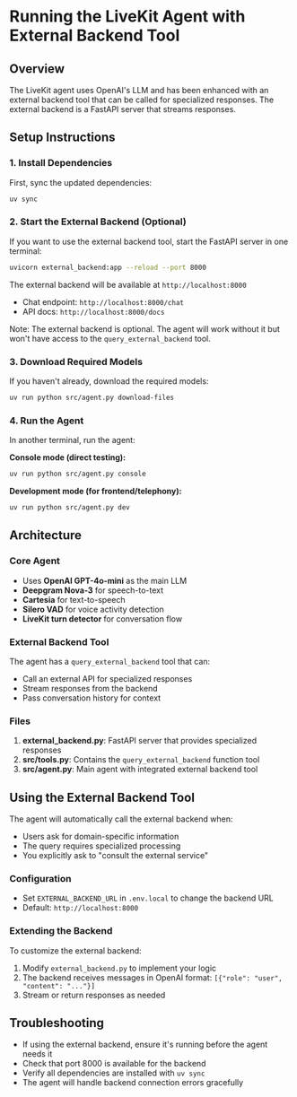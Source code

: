 # Running the LiveKit Agent with External Backend Tool

## Overview
The LiveKit agent uses OpenAI's LLM and has been enhanced with an external backend tool that can be called for specialized responses. The external backend is a FastAPI server that streams responses.

## Setup Instructions

### 1. Install Dependencies
First, sync the updated dependencies:
```bash
uv sync
```

### 2. Start the External Backend (Optional)
If you want to use the external backend tool, start the FastAPI server in one terminal:
```bash
uvicorn external_backend:app --reload --port 8000
```

The external backend will be available at `http://localhost:8000`
- Chat endpoint: `http://localhost:8000/chat`
- API docs: `http://localhost:8000/docs`

Note: The external backend is optional. The agent will work without it but won't have access to the `query_external_backend` tool.

### 3. Download Required Models
If you haven't already, download the required models:
```bash
uv run python src/agent.py download-files
```

### 4. Run the Agent
In another terminal, run the agent:

**Console mode (direct testing):**
```bash
uv run python src/agent.py console
```

**Development mode (for frontend/telephony):**
```bash
uv run python src/agent.py dev
```

## Architecture

### Core Agent
- Uses **OpenAI GPT-4o-mini** as the main LLM
- **Deepgram Nova-3** for speech-to-text
- **Cartesia** for text-to-speech
- **Silero VAD** for voice activity detection
- **LiveKit turn detector** for conversation flow

### External Backend Tool
The agent has a `query_external_backend` tool that can:
- Call an external API for specialized responses
- Stream responses from the backend
- Pass conversation history for context

### Files
1. **external_backend.py**: FastAPI server that provides specialized responses
2. **src/tools.py**: Contains the `query_external_backend` function tool
3. **src/agent.py**: Main agent with integrated external backend tool

## Using the External Backend Tool

The agent will automatically call the external backend when:
- Users ask for domain-specific information
- The query requires specialized processing
- You explicitly ask to "consult the external service"

### Configuration
- Set `EXTERNAL_BACKEND_URL` in `.env.local` to change the backend URL
- Default: `http://localhost:8000`

### Extending the Backend
To customize the external backend:
1. Modify `external_backend.py` to implement your logic
2. The backend receives messages in OpenAI format: `[{"role": "user", "content": "..."}]`
3. Stream or return responses as needed

## Troubleshooting
- If using the external backend, ensure it's running before the agent needs it
- Check that port 8000 is available for the backend
- Verify all dependencies are installed with `uv sync`
- The agent will handle backend connection errors gracefully
